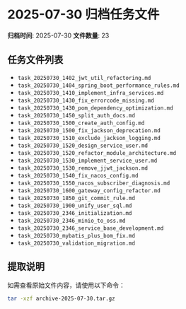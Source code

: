 # 2025-07-30 归档任务文件

**归档时间**: 2025-07-30
**文件数量**:       23

## 任务文件列表

- `task_20250730_1402_jwt_util_refactoring.md`
- `task_20250730_1404_spring_boot_performance_rules.md`
- `task_20250730_1410_implement_infra_services.md`
- `task_20250730_1430_fix_errorcode_missing.md`
- `task_20250730_1430_pom_dependency_optimization.md`
- `task_20250730_1450_split_auth_docs.md`
- `task_20250730_1500_create_auth_config.md`
- `task_20250730_1500_fix_jackson_deprecation.md`
- `task_20250730_1510_exclude_jackson_logging.md`
- `task_20250730_1520_design_service_user.md`
- `task_20250730_1520_refactor_module_architecture.md`
- `task_20250730_1530_implement_service_user.md`
- `task_20250730_1530_remove_jjwt_jackson.md`
- `task_20250730_1540_fix_nacos_config.md`
- `task_20250730_1550_nacos_subscriber_diagnosis.md`
- `task_20250730_1600_gateway_config_refactor.md`
- `task_20250730_1850_git_commit_rule.md`
- `task_20250730_1900_unify_user_sql.md`
- `task_20250730_2346_initialization.md`
- `task_20250730_2346_minio_to_oss.md`
- `task_20250730_2346_service_base_development.md`
- `task_20250730_mybatis_plus_bom_fix.md`
- `task_20250730_validation_migration.md`

## 提取说明

如需查看原始文件内容，请使用以下命令：
```bash
tar -xzf archive-2025-07-30.tar.gz
```
